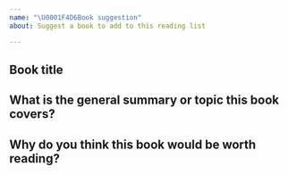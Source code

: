 ```yaml
---
name: "\U0001F4D6Book suggestion"
about: Suggest a book to add to this reading list

---
```


## Book title

## What is the general summary or topic this book covers?

## Why do you think this book would be worth reading?
